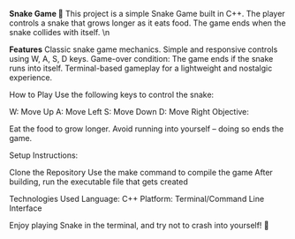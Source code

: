 **Snake Game 🐍**
This project is a simple Snake Game built in C++. The player controls a snake that grows longer as it eats food. The game ends when the snake collides with itself. \n





**Features**
Classic snake game mechanics.
Simple and responsive controls using W, A, S, D keys.
Game-over condition: The game ends if the snake runs into itself.
Terminal-based gameplay for a lightweight and nostalgic experience.




How to Play
Use the following keys to control the snake:

W: Move Up
A: Move Left
S: Move Down
D: Move Right
Objective:

Eat the food to grow longer.
Avoid running into yourself – doing so ends the game.







Setup Instructions:

Clone the Repository
Use the make command to compile the game
After building, run the executable file that gets created





Technologies Used
Language: C++
Platform: Terminal/Command Line Interface

Enjoy playing Snake in the terminal, and try not to crash into yourself! 🐍
